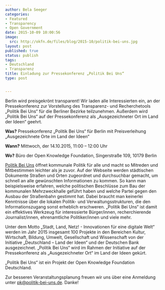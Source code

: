 ```yaml
---
author: Bela Seeger
categories:
- Featured
- Transparency
- Open Government
date: 2015-10-09 10:00:56
image: 
  src: http://okfn.de/files/blog/2015-10/politik-bei-uns.jpg
layout: post
published: true
status: publish
tags:
- Deutschland
- Transparenz
title: Einladung zur Pressekonferenz „Politik Bei Uns“
type: post


---
```

Berlin wird preisgekrönt transparent! Wir laden alle Interessierten ein, an der Pressekonferenz zur Vorstellung des Transparenz- und Recherchetools „Politik Bei Uns“ für die Berliner Bezirke teilzunehmen. Außerdem wird „Politik Bei Uns“ auf der Pressekonferenz als „Ausgezeichneter Ort im Land der Ideen“ geehrt.

**Was?** Pressekonferenz „Politik Bei Uns“ für Berlin mit Preisverleihung „Ausgezeichnete Orte im Land der Ideen“

**Wann?** Mittwoch, der 14.10.2015, 11:00 – 12:00 Uhr

**Wo?** Büro der Open Knowledge Foundation, Singerstraße 109, 10179 Berlin

[Politik Bei Uns](https://politik-bei-uns.de/) öffnet kommunale Politik für alle und macht so Mitreden und Mitbestimmen leichter als je zuvor. Auf der Webseite werden städtischen Dokumente Straßen und Orten zugeordnet und durchsuchbar gemacht, um schnell an alle gewünschten Informationen zu kommen. So kann man beispielsweise erfahren, welche politischen Beschlüsse zum Bau der kommunalen Mehrzweckhalle geführt haben und welche Partei gegen den Ausbau der Straßenbahn gestimmt hat. Dabei braucht man keinerlei Kenntnisse über die lokalen Politik- und Verwaltungsstrukturen, die den Informationszugang sonst erheblich erschweren. „Politik Bei Uns“ ist damit ein effektives Werkzeug für interessierte Bürger/innen, recherchierende Journalist/innen, ehrenamtliche Politiker/innen und viele mehr.

Unter dem Motto „Stadt, Land, Netz! - Innovationen für eine digitale Welt“ werden im Jahr 2015 insgesamt 100 Projekte in den Bereichen Kultur, Wirtschaft, Bildung, Umwelt, Gesellschaft und Wissenschaft von der Initiative „Deutschland – Land der Ideen“ und der Deutschen Bank ausgezeichnet. „Politik Bei Uns“ wird im Rahmen der Initiative auf der Pressekonferenz als „Ausgezeichneter Ort“ im Land der Ideen gekürt. 

„Politik Bei Uns“ ist ein Projekt der Open Knowledge Foundation Deutschland. 

Zur besseren Veranstaltungsplanung freuen wir uns über eine Anmeldung unter [pk@politik-bei-uns.de](mailto:pk@politik-bei-uns.de). Danke!

